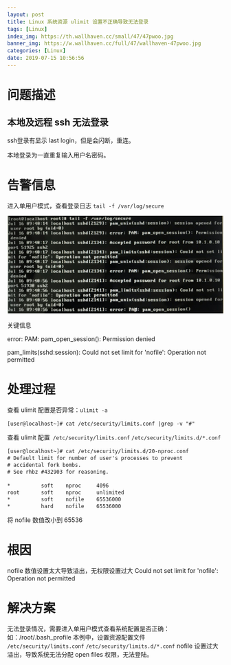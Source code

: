 ```yaml
---
layout: post
title: Linux 系统资源 ulimit 设置不正确导致无法登录
tags: [Linux]
index_img: https://th.wallhaven.cc/small/47/47pwoo.jpg
banner_img: https://w.wallhaven.cc/full/47/wallhaven-47pwoo.jpg
categories: [Linux]
date: 2019-07-15 10:56:56
---
```


# 问题描述

## 本地及远程 ssh 无法登录

ssh登录有显示 last login，但是会闪断，重连。

本地登录为一直重复输入用户名密码。

<!-- more -->

# 告警信息

进入单用户模式，查看登录日志 `tail -f /var/log/secure`

![](/img/linux_ulimit_bad/linux_ulimit_bad_1.jpg)

关键信息

error: PAM: pam_open_session(): Permission denied

pam_limits(sshd:session): Could not set limit for 'nofile': Operation not permitted

# 处理过程

查看 ulimit 配置是否异常：`ulimit -a`
```
[user@localhost~]# cat /etc/security/limits.conf |grep -v "#"

```
查看 ulimit 配置` /etc/security/limits.conf` `/etc/security/limits.d/*.conf`

```
[user@localhost~]# cat /etc/security/limits.d/20-nproc.conf 
# Default limit for number of user's processes to prevent
# accidental fork bombs.
# See rhbz #432903 for reasoning.

*          soft    nproc     4096
root       soft    nproc     unlimited
*          soft    nofile    65536000
*          hard    nofile    65536000
```
将 nofile 数值改小到 65536


# 根因
nofile 数值设置太大导致溢出，无权限设置过大  Could not set limit for 'nofile': Operation not permitted

# 解决方案
无法登录情况，需要进入单用户模式查看系统配置是否正确：
如：/root/.bash_profile 
本例中，设置资源配置文件 ` /etc/security/limits.conf` `/etc/security/limits.d/*.conf` nofile 设置过大溢出，导致系统无法分配 open files 权限，无法登陆。
